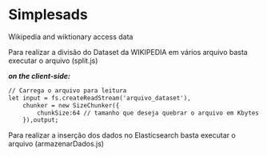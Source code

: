 # Simplesads
Wikipedia and wiktionary access data

Para realizar a divisão do Dataset da WIKIPEDIA em vários arquivo basta executar o arquivo (split.js)

***on the client-side:***
```html
// Carrega o arquivo para leitura
let input = fs.createReadStream('arquivo_dataset'),
    chunker = new SizeChunker({
        chunkSize:64 // tamanho que deseja quebrar o arquivo em Kbytes
    }),output;
```


Para realizar a inserção dos dados no Elasticsearch basta executar o arquivo (armazenarDados.js)
